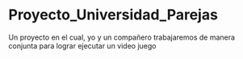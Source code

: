 # Proyecto_Universidad_Parejas
Un proyecto en el cual, yo y un compañero trabajaremos de manera conjunta para lograr ejecutar un video juego
